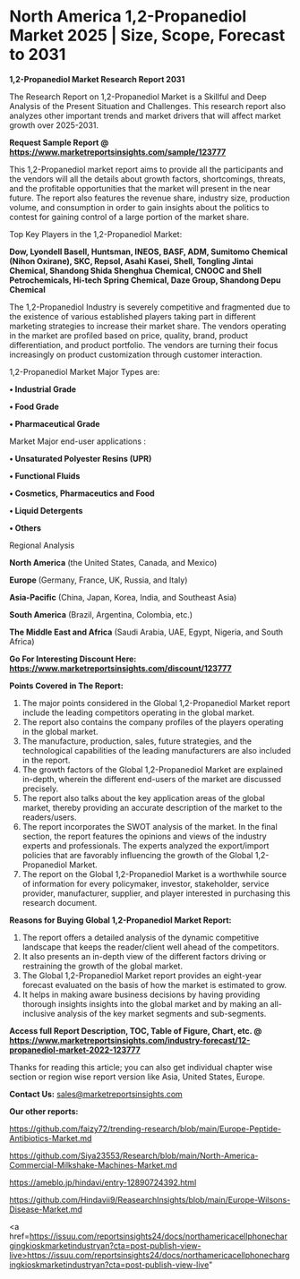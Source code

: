 # North America 1,2-Propanediol Market 2025 | Size, Scope, Forecast to 2031

<strong>1,2-Propanediol Market Research Report 2031</strong>

The Research Report on 1,2-Propanediol Market is a Skillful and Deep Analysis of the Present Situation and Challenges. This research report also analyzes other important trends and market drivers that will affect market growth over 2025-2031.

<strong>Request Sample Report @ <a href=https://www.marketreportsinsights.com/sample/123777>https://www.marketreportsinsights.com/sample/123777</a></strong>

This 1,2-Propanediol market report aims to provide all the participants and the vendors will all the details about growth factors, shortcomings, threats, and the profitable opportunities that the market will present in the near future. The report also features the revenue share, industry size, production volume, and consumption in order to gain insights about the politics to contest for gaining control of a large portion of the market share.

Top Key Players in the 1,2-Propanediol Market:

<strong>Dow, Lyondell Basell, Huntsman, INEOS, BASF, ADM, Sumitomo Chemical (Nihon Oxirane), SKC, Repsol, Asahi Kasei, Shell, Tongling Jintai Chemical, Shandong Shida Shenghua Chemical, CNOOC and Shell Petrochemicals, Hi-tech Spring Chemical, Daze Group, Shandong Depu Chemical</strong>

The 1,2-Propanediol Industry is severely competitive and fragmented due to the existence of various established players taking part in different marketing strategies to increase their market share. The vendors operating in the market are profiled based on price, quality, brand, product differentiation, and product portfolio. The vendors are turning their focus increasingly on product customization through customer interaction.

1,2-Propanediol Market Major Types are:

<strong>• Industrial Grade

• Food Grade

• Pharmaceutical Grade</strong>

Market Major end-user applications :

<strong>• Unsaturated Polyester Resins (UPR)

• Functional Fluids

• Cosmetics, Pharmaceutics and Food

• Liquid Detergents

• Others</strong>

Regional Analysis

</u><strong><b>North America</b></strong> (the United States, Canada, and Mexico)

<strong><b>Europe </b></strong>(Germany, France, UK, Russia, and Italy)

<strong><b>Asia-Pacific</b></strong> (China, Japan, Korea, India, and Southeast Asia)

<strong><b>South America</b></strong> (Brazil, Argentina, Colombia, etc.)

<strong><b>The Middle East and Africa</b></strong> (Saudi Arabia, UAE, Egypt, Nigeria, and South Africa)

<strong>Go For Interesting Discount Here: <a href=https://www.marketreportsinsights.com/discount/123777>https://www.marketreportsinsights.com/discount/123777</a></strong>

<strong>Points Covered in The Report:</strong>
<ol>
  <li>The major points considered in the Global 1,2-Propanediol Market report include the leading competitors operating in the global market.</li>
  <li>The report also contains the company profiles of the players operating in the global market.</li>
  <li>The manufacture, production, sales, future strategies, and the technological capabilities of the leading manufacturers are also included in the report.</li>
  <li>The growth factors of the Global 1,2-Propanediol Market are explained in-depth, wherein the different end-users of the market are discussed precisely.</li>
  <li>The report also talks about the key application areas of the global market, thereby providing an accurate description of the market to the readers/users.</li>
  <li>The report incorporates the SWOT analysis of the market. In the final section, the report features the opinions and views of the industry experts and professionals. The experts analyzed the export/import policies that are favorably influencing the growth of the Global 1,2-Propanediol Market.</li>
  <li>The report on the Global 1,2-Propanediol Market is a worthwhile source of information for every policymaker, investor, stakeholder, service provider, manufacturer, supplier, and player interested in purchasing this research document.</li>
</ol>
<strong>Reasons for Buying Global 1,2-Propanediol Market Report:</strong>

<ol>
  <li>The report offers a detailed analysis of the dynamic competitive landscape that keeps the reader/client well ahead of the competitors.</li>
  <li>It also presents an in-depth view of the different factors driving or restraining the growth of the global market.</li>
  <li>The Global 1,2-Propanediol Market report provides an eight-year forecast evaluated on the basis of how the market is estimated to grow.</li>
  <li>It helps in making aware business decisions by having providing thorough insights insights into the global market and by making an all-inclusive analysis of the key market segments and sub-segments.</li>
</ol>
<strong>Access full Report Description, TOC, Table of Figure, Chart, etc. @ <a href=https://www.marketreportsinsights.com/industry-forecast/12-propanediol-market-2022-123777>https://www.marketreportsinsights.com/industry-forecast/12-propanediol-market-2022-123777</a></strong>


Thanks for reading this article; you can also get individual chapter wise section or region wise report version like Asia, United States, Europe.

<strong>Contact Us:</strong>
sales@marketreportsinsights.com

<strong>Our other reports:</strong>

<a href=https://github.com/faizy72/trending-research/blob/main/Europe-Peptide-Antibiotics-Market.md>https://github.com/faizy72/trending-research/blob/main/Europe-Peptide-Antibiotics-Market.md</a>

<a href=https://github.com/Siya23553/Research/blob/main/North-America-Commercial-Milkshake-Machines-Market.md>https://github.com/Siya23553/Research/blob/main/North-America-Commercial-Milkshake-Machines-Market.md</a>

<a href=https://ameblo.jp/hindavi/entry-12890724392.html>https://ameblo.jp/hindavi/entry-12890724392.html</a>

<a href=https://github.com/Hindavii9/ReasearchInsights/blob/main/Europe-Wilsons-Disease-Market.md>https://github.com/Hindavii9/ReasearchInsights/blob/main/Europe-Wilsons-Disease-Market.md</a>

<a href=https://issuu.com/reportsinsights24/docs/northamericacellphonechargingkioskmarketindustryan?cta=post-publish-view-live>https://issuu.com/reportsinsights24/docs/northamericacellphonechargingkioskmarketindustryan?cta=post-publish-view-live</a>"

